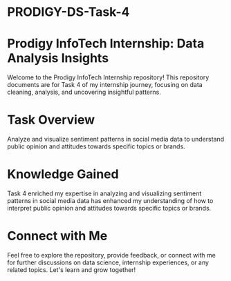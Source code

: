 # PRODIGY-DS-Task-4
# Prodigy InfoTech Internship: Data Analysis Insights

Welcome to the Prodigy InfoTech Internship repository! This repository documents are for Task 4 of my internship journey, focusing on data cleaning, analysis, and uncovering insightful patterns.
# Task Overview

Analyze and visualize sentiment patterns in social media data to understand public opinion and attitudes towards specific topics or brands.
# Knowledge Gained

Task 4 enriched my expertise in analyzing and visualizing sentiment patterns in social media data has enhanced my understanding of how to interpret public opinion and attitudes towards specific topics or brands.
# Connect with Me
Feel free to explore the repository, provide feedback, or connect with me for further discussions on data science, internship experiences, or any related topics. Let's learn and grow together!
